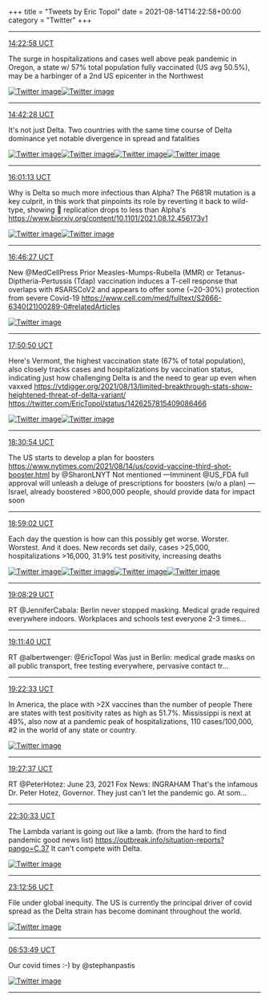 +++
title = "Tweets by Eric Topol" 
date = 2021-08-14T14:22:58+00:00
category = "Twitter"
+++


---

<a href="https://twitter.com/erictopol/status/1426549915581251590" target="_blank" rel="noreferer">14:22:58 UCT</a>

The surge in hospitalizations and cases well above peak pandemic in Oregon, a state w/ 57% total population fully vaccinated (US avg 50.5%), may be a harbinger of a 2nd US epicenter in the Northwest 

<a href="E8wfJroUcAAJRxc.jpg"  ><img src="E8wfJroUcAAJRxc.jpg" alt="Twitter image" ></img></a><a href="E8wfFXxVoAMboiT.jpg"  ><img src="E8wfFXxVoAMboiT.jpg" alt="Twitter image" ></img></a>

---

<a href="https://twitter.com/erictopol/status/1426554823046885379" target="_blank" rel="noreferer">14:42:28 UCT</a>

It's not just Delta.
Two countries with the same time course of Delta dominance yet notable divergence in spread and fatalities 

<a href="E8wi1-RVoAYiqZ8.jpg"  ><img src="E8wi1-RVoAYiqZ8.jpg" alt="Twitter image" ></img></a><a href="E8wi3trVgAMIUxf.jpg"  ><img src="E8wi3trVgAMIUxf.jpg" alt="Twitter image" ></img></a><a href="E8wj8ZDVoAEMnlW.jpg"  ><img src="E8wj8ZDVoAEMnlW.jpg" alt="Twitter image" ></img></a><a href="E8wi-zYVkAgY4KS.jpg"  ><img src="E8wi-zYVkAgY4KS.jpg" alt="Twitter image" ></img></a>

---

<a href="https://twitter.com/erictopol/status/1426574639728185348" target="_blank" rel="noreferer">16:01:13 UCT</a>

Why is Delta so much more infectious than Alpha?
The P681R mutation is a key culprit, in this work that pinpoints its role by reverting it back to wild-type, showing 🦠 replication drops to less than Alpha's
https://www.biorxiv.org/content/10.1101/2021.08.12.456173v1 

<a href="E8w1jtzUYAAfj5L.jpg"  ><img src="E8w1jtzUYAAfj5L.jpg" alt="Twitter image" ></img></a><a href="E8w1lVIUYAEmy6P.jpg"  ><img src="E8w1lVIUYAEmy6P.jpg" alt="Twitter image" ></img></a>

---

<a href="https://twitter.com/erictopol/status/1426586022129717251" target="_blank" rel="noreferer">16:46:27 UCT</a>

New @MedCellPress 
Prior Measles-Mumps-Rubella (MMR) or Tetanus-Diptheria-Pertussis (Tdap) vaccination induces a T-cell response that overlaps with #SARSCoV2 and appears to offer some (~20-30%) protection from severe Covid-19
https://www.cell.com/med/fulltext/S2666-6340(21)00289-0#relatedArticles 

<a href="E8w_VJTVoAY5OBj.jpg"  ><img src="E8w_VJTVoAY5OBj.jpg" alt="Twitter image" ></img></a>

---

<a href="https://twitter.com/erictopol/status/1426602227003658240" target="_blank" rel="noreferer">17:50:50 UCT</a>

Here's Vermont, the highest vaccination state (67% of total population), also closely tracks cases and hospitalizations by vaccination status, indicating just how challenging Delta is and the need to gear up even when vaxxed  https://vtdigger.org/2021/08/13/limited-breakthrough-stats-show-heightened-threat-of-delta-variant/  https://twitter.com/EricTopol/status/1426257815409086466

<a href="E8xOt9XUcAAKWQW.jpg"  ><img src="E8xOt9XUcAAKWQW.jpg" alt="Twitter image" ></img></a><a href="E8xOkIJVoAEak6l.jpg"  ><img src="E8xOkIJVoAEak6l.jpg" alt="Twitter image" ></img></a>

---

<a href="https://twitter.com/erictopol/status/1426612311179939841" target="_blank" rel="noreferer">18:30:54 UCT</a>

The US starts to develop a plan for boosters
https://www.nytimes.com/2021/08/14/us/covid-vaccine-third-shot-booster.html by @SharonLNYT 
Not mentioned
—Imminent @US_FDA full approval will unleash a deluge of prescriptions for boosters (w/o a plan)
—Israel, already boostered &gt;800,000 people, should provide data for impact soon



---

<a href="https://twitter.com/erictopol/status/1426619387771949056" target="_blank" rel="noreferer">18:59:02 UCT</a>

Each day the question is how can this possibly get worse. Worster. Worstest. And it does.
New records set daily, cases &gt;25,000, hospitalizations &gt;16,000, 31.9% test positivity, increasing deaths 

<a href="E8xdOUoVcAYyJjf.jpg"  ><img src="E8xdOUoVcAYyJjf.jpg" alt="Twitter image" ></img></a><a href="E8xde5DVIAM7cS8.jpg"  ><img src="E8xde5DVIAM7cS8.jpg" alt="Twitter image" ></img></a><a href="E8xdgyfVkAA3Iqx.jpg"  ><img src="E8xdgyfVkAA3Iqx.jpg" alt="Twitter image" ></img></a><a href="E8xeA-kVkAA5u80.jpg"  ><img src="E8xeA-kVkAA5u80.jpg" alt="Twitter image" ></img></a>

---

<a href="https://twitter.com/erictopol/status/1426621766550519808" target="_blank" rel="noreferer">19:08:29 UCT</a>

RT @JenniferCabala: Berlin never stopped masking. Medical grade required everywhere indoors. Workplaces and schools test everyone 2-3 times…



---

<a href="https://twitter.com/erictopol/status/1426622570346864641" target="_blank" rel="noreferer">19:11:40 UCT</a>

RT @albertwenger: @EricTopol Was just in Berlin: medical grade masks on all public transport, free testing everywhere, pervasive contact tr…



---

<a href="https://twitter.com/erictopol/status/1426625309105737728" target="_blank" rel="noreferer">19:22:33 UCT</a>

In America, the place with &gt;2X vaccines than the number of people
There are states with test positivity rates as high as 51.7%. 
Mississippi is next at 49%, also now at a pandemic peak of hospitalizations, 110 cases/100,000, #2 in the world of any state or country. 

<a href="E8xjUYpUYAAjBKB.jpg"  ><img src="E8xjUYpUYAAjBKB.jpg" alt="Twitter image" ></img></a>

---

<a href="https://twitter.com/erictopol/status/1426626583029190657" target="_blank" rel="noreferer">19:27:37 UCT</a>

RT @PeterHotez: June 23, 2021 Fox News:
INGRAHAM That's the infamous Dr. Peter Hotez, Governor. They just can't let the pandemic go. At som…



---

<a href="https://twitter.com/erictopol/status/1426672618388611075" target="_blank" rel="noreferer">22:30:33 UCT</a>

The Lambda variant is going out like a lamb.
(from the hard to find pandemic good news list)
https://outbreak.info/situation-reports?pango=C.37
It can't compete with Delta. 

<a href="E8yOxlLVEAMHV_m.jpg"  ><img src="E8yOxlLVEAMHV_m.jpg" alt="Twitter image" ></img></a>

---

<a href="https://twitter.com/erictopol/status/1426683286483464197" target="_blank" rel="noreferer">23:12:56 UCT</a>

File under global inequity.
The US is currently the principal driver of covid spread as the Delta strain has become dominant throughout the world. 

<a href="E8yYvQTVkAIaWjX.jpg"  ><img src="E8yYvQTVkAIaWjX.jpg" alt="Twitter image" ></img></a>

---

<a href="https://twitter.com/erictopol/status/1426799271156731904" target="_blank" rel="noreferer">06:53:49 UCT</a>

Our covid times :-)
by @stephanpastis 

<a href="E80CV7OVoAMVaCg.jpg"  ><img src="E80CV7OVoAMVaCg.jpg" alt="Twitter image" ></img></a>

---